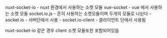 nuxt-socket-io - nuxt 환경에서 사용하는 소켓 모듈
vue-socket - vue 에서 사용하는 소켓 모듈
socket.io.js - 흔히 사용하는 소켓모듈이며 두개의 모듈로 나뉜다 - socket.io - 서버단에서 사용 - socket.io-client - 클라이언트 단에서 사용됨

nuxt-socket-io 같은 경우 client 소켓 모듈또한 포함되어있음
